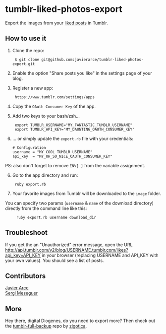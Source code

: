 tumblr-liked-photos-export
=============

Export the images from your [liked posts](https://www.tumblr.com/likes) in Tumblr.

## How to use it

1. Clone the repo:  

        $ git clone git@github.com:javierarce/tumblr-liked-photos-export.git

2. Enable the option "Share posts you like" in the settings page of your blog.
 
3. Register a new app:  

        https://www.tumblr.com/settings/apps

4. Copy the `OAuth Consumer Key` of the app.  
5. Add two keys to your bash/zsh…  

        export TUMBLR_USERNAME="MY_FANTASTIC_TUMBLR_USERNAME"  
        export TUMBLR_API_KEY="MY_DAUNTING_OAUTH_CONSUMER_KEY"  
        
        
 5. … or simply update the `export.rb` file with your credentials:
        
        # Configuration
        username = "MY_COOL_TUMBLR_USERNAME"
        api_key  = "MY_OH_SO_NICE_OAUTH_CONSUMER_KEY"

PS: also don't forget to remove `ENV[ ]` from the variable assignment. 

6. Go to the app directory and run:  

        ruby export.rb

7. Your favorite images from Tumblr will be downloaded to the `image` folder.

You can specify two params (`username` & `name` of the download directory) directly from the command line like this:

         ruby export.rb username download_dir


## Troubleshoot

If you get the an "Unauthorized" error message, open the URL http://api.tumblr.com/v2/blog/USERNAME.tumblr.com/likes?api_key=API_KEY in your browser (replacing USERNAME and API_KEY with your own values). You should see a list of posts.

## Contributors

[Javier Arce](https://github.com/javierarce)  
[Sergi Meseguer](https://github.com/zigotica)

## More

Hey there, digital Diogenes, do you need to export more? Then check out the [tumblr-full-backup](https://github.com/zigotica/tumblr-full-backup) repo by [zigotica](https://github.com/zigotica).

